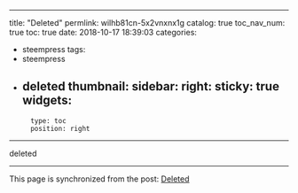 
---
title: "Deleted"
permlink: wilhb81cn-5x2vnxnx1g
catalog: true
toc_nav_num: true
toc: true
date: 2018-10-17 18:39:03
categories:
- steempress
tags:
- steempress
- deleted
thumbnail: 
sidebar:
    right:
        sticky: true
widgets:
    -
        type: toc
        position: right
---


deleted

- - -

This page is synchronized from the post: [Deleted](https://steemit.com/@team-cn/wilhb81cn-5x2vnxnx1g)
